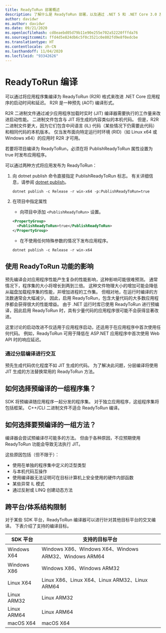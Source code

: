 ```yaml
---
title: ReadyToRun 部署概述
description: 了解什么是 ReadyToRun 部署，以及通过 .NET 5 和 .NET Core 3.0 及更高版本发布应用时为什么应考虑使用它。
author: davidwr
ms.author: davidwr
ms.date: 09/21/2020
ms.openlocfilehash: cd8eaebd05d79b11e90e255e702a52220fffda76
ms.sourcegitcommit: ffd4d5e824db6c5f0c3521c0e802fd9e8f0edcbe
ms.translationtype: HT
ms.contentlocale: zh-CN
ms.lasthandoff: 11/04/2020
ms.locfileid: "93342626"
---
```

# <a name="readytorun-compilation"></a>ReadyToRun 编译

可以通过将应用程序集编译为 ReadyToRun (R2R) 格式来改进 .NET Core 应用程序的启动时间和延迟。 R2R 是一种预先 (AOT) 编译形式。

R2R 二进制文件通过减少应用程序加载时实时 (JIT) 编译器需要执行的工作量来改进启动性能。 二进制文件包含与 JIT 将生成的内容类似的本机代码。 但是，R2R 二进制文件更大，因为它们包含中间语言 (IL) 代码（某些情况下仍需要此代码）和相同代码的本机版本。 仅当发布面向特定运行时环境 (RID)（如 Linux x64 或 Windows x64）的应用时 R2R 才可用。

若要将项目编译为 ReadyToRun，必须在将 PublishReadyToRun 属性设置为 true 时发布应用程序。

可以通过两种方式将应用发布为 ReadyToRun：

01. 向 dotnet publish 命令直接指定 PublishReadyToRun 标志。 有关详细信息，请参阅 [dotnet publish](../tools/dotnet-publish.md)。

    ```dotnetcli
    dotnet publish -c Release -r win-x64 -p:PublishReadyToRun=true
    ```

02. 在项目中指定属性

    - 向项目中添加 `<PublishReadyToRun>` 设置。

    ```xml
    <PropertyGroup>
      <PublishReadyToRun>true</PublishReadyToRun>
    </PropertyGroup>
    ```

    - 在不使用任何特殊参数的情况下发布应用程序。

    ```dotnetcli
    dotnet publish -c Release -r win-x64
    ```

## <a name="impact-of-using-the-readytorun-feature"></a>使用 ReadyToRun 功能的影响

预先编译会对应用程序性能产生复杂的性能影响，这种影响可能很难预测。 通常情况下，程序集的大小将增长到两到三倍。 这种文件物理大小的增加可能会降低从磁盘加载程序集的性能，并增加进程的工作集。 但相对地，在运行时编译的方法数通常会大幅减少。 因此，启用 ReadyToRun，包含大量代码的大多数应用程序都会获得很大的性能增益。 由于 .NET 运行时库已使用 ReadyToRun 进行预编译，因此启用 ReadyToRun 时，具有少量代码的应用程序很可能不会获得显著改进。

这里讨论的启动改进不仅适用于应用程序启动，还适用于在应用程序中首次使用任何代码。 例如，ReadyToRun 可用于降低在 ASP.NET 应用程序中首次使用 Web API 时的响应延迟。

### <a name="interaction-with-tiered-compilation"></a>通过分层编译进行交互

预先生成代码优化程度不如 JIT 生成的代码。 为了解决此问题，分层编译将使用 JIT 生成的方法替换常用的 ReadyToRun 方法。

## <a name="how-is-the-set-of-precompiled-assemblies-chosen"></a>如何选择预编译的一组程序集？

SDK 将预编译随应用程序一起分发的程序集。 对于独立应用程序，这组程序集将包括框架。 C++/CLI 二进制文件不适合 ReadyToRun 编译。

## <a name="how-is-the-set-of-methods-to-precompile-chosen"></a>如何选择要预编译的一组方法？

编译器会尝试预编译尽可能多的方法。 但由于各种原因，不应预期使用 ReadyToRun 功能会导致无法执行 JIT。

这些原因包括（但不限于）：

- 使用在单独的程序集中定义的泛型类型
- 与本机代码互操作
- 使用编译器无法证明可在目标计算机上安全使用的硬件内部函数
- 某些异常 IL 模式
- 通过反射或 LINQ 创建动态方法

## <a name="cross-platformarchitecture-restrictions"></a>跨平台/体系结构限制

对于某些 SDK 平台，ReadyToRun 编译器可以进行针对其他目标平台的交叉编译。 下表介绍了支持的编译目标。

| SDK 平台 | 支持的目标平台 |
| ------------ | --------------------------- |
| Windows X64  | Windows X86、Windows X64、Windows ARM32、Windows ARM64 |
| Windows X86  | Windows X86、Windows ARM32 |
| Linux X64    | Linux X86、Linux X64、Linux ARM32、Linux ARM64 |
| Linux ARM32  | Linux ARM32 |
| Linux ARM64  | Linux ARM64 |
| macOS X64    | macOS X64 |
